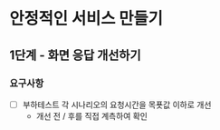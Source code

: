 # 안정적인 서비스 만들기

## 1단계 - 화면 응답 개선하기

### 요구사항
- [ ] 부하테스트 각 시나리오의 요청시간을 목푯값 이하로 개선
  - 개선 전 / 후를 직접 계측하여 확인

